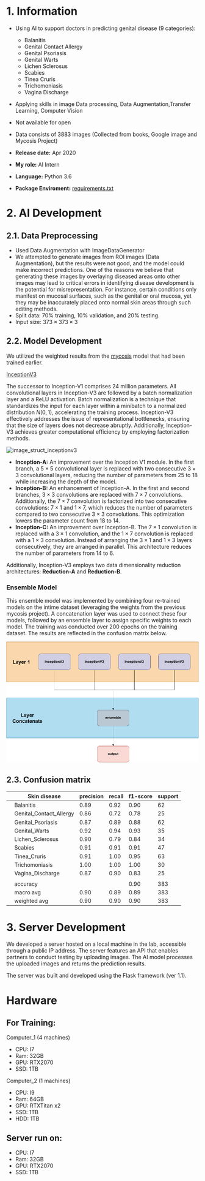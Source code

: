 # 1. Information
- Using AI to support doctors in predicting genital disease (9 categories):

    - Balanitis
    - Genital Contact Allergy
    - Genital Psoriasis
    - Genital Warts
    - Lichen Sclerosus
    - Scabies
    - Tinea Cruris
    - Trichomoniasis
    - Vagina Discharge

- Applying skills in image Data processing, Data Augmentation,Transfer Learning, Computer Vision
- Not available for open
- Data consists of 3883 images (Collected from books, Google image and Mycosis Project)
- **Release date:** Apr 2020
- **My role:** AI Intern
- **Language:** Python 3.6
- **Package Enviroment:** [requirements.txt](./requirements.txt)

# 2. AI Development 


## 2.1. Data Preprocessing

- Used Data Augmentation with ImageDataGenerator
- We attempted to generate images from ROI images (Data Augmentation), but the results were not good, and the model could make incorrect predictions. One of the reasons we believe that generating these images by overlaying diseased areas onto other images may lead to critical errors in identifying disease development is the potential for misrepresentation. For instance, certain conditions only manifest on mucosal surfaces, such as the genital or oral mucosa, yet they may be inaccurately placed onto normal skin areas through such editing methods.
- Split data: $70\%$ training, $10\%$ validation, and $20\%$ testing.
- Input size: $373\times373\times3$

## 2.2. Model Development

We utilized the weighted results from the [mycosis](../mycosis/) model that had been trained earlier.


[InceptionV3](https://keras.io/api/applications/inceptionv3/)

The successor to Inception-V1 comprises 24 million parameters. All convolutional layers in Inception-V3 are followed by a batch normalization layer and a ReLU activation. Batch normalization is a technique that standardizes the input for each layer within a minibatch to a normalized distribution $N(0,1)$, accelerating the training process. Inception-V3 effectively addresses the issue of representational bottlenecks, ensuring that the size of layers does not decrease abruptly. Additionally, Inception-V3 achieves greater computational efficiency by employing factorization methods.

![image_struct_inceptionv3](https://lh3.googleusercontent.com/bA_Rkj4a0sA3NZ1wjUYIO5_eq0hUmiBNbagOFb84C8Y9GxeedGUYNd-LIbhAlpW-1o8xSeNypMnbD6p-XsrAQvup3FeWXrAoZig7l7Y9WIK3uDHooEMEKiNNQ2qt0PfA4Zfsyltn)

- **Inception-A:** An improvement over the Inception V1 module. In the first branch, a $5\times5$ convolutional layer is replaced with two consecutive $3\times3$ convolutional layers, reducing the number of parameters from 25 to 18 while increasing the depth of the model.
- **Inception-B:** An enhancement of Inception-A. In the first and second branches, $3\times3$ convolutions are replaced with $7\times7$ convolutions. Additionally, the $7\times7$ convolution is factorized into two consecutive convolutions: $7\times1$ and $1\times7$, which reduces the number of parameters compared to two consecutive $3\times3$ convolutions. This optimization lowers the parameter count from 18 to 14.
- **Inception-C:** An improvement over Inception-B. The $7\times1$ convolution is replaced with a $3\times1$ convolution, and the $1\times7$ convolution is replaced with a $1\times3$ convolution. Instead of arranging the $3\times1$ and $1\times3$ layers consecutively, they are arranged in parallel. This architecture reduces the number of parameters from 14 to 6.

Additionally, Inception-V3 employs two data dimensionality reduction architectures: **Reduction-A** and **Reduction-B**.

### Ensemble Model

This ensemble model was implemented by combining four re-trained models on the intime dataset (leveraging the weights from the previous mycosis project). A concatenation layer was used to connect these four models, followed by an ensemble layer to assign specific weights to each model. The training was conducted over 200 epochs on the training dataset. The results are reflected in the confusion matrix below.

![image](./image/ensemble_model.png)



## 2.3. Confusion matrix


|  | Skin disease  | precision | recall | f1-score | support |
|--| --------------| ---- | ---- | ---- |----|
| | Balanitis  | 0.89 | 0.92 | 0.90 | 62 |
| | Genital_Contact_Allergy  | 0.86 | 0.72 | 0.78 | 25 |
| | Genital_Psoriasis  | 0.87 | 0.89| 0.88 | 62 |
| | Genital_Warts  | 0.92 | 0.94 | 0.93 | 35 |
| | Lichen_Sclerosus  | 0.90 | 0.79 | 0.84 | 34 |
| | Scabies  | 0.91 | 0.91 | 0.91 | 47 |
| | Tinea_Cruris  | 0.91 | 1.00 | 0.95 | 63 |
| | Trichomoniasis  | 1.00| 1.00 | 1.00 | 30 |
| | Vagina_Discharge  | 0.87 | 0.90 | 0.83 | 25 |
| |  |  |  |  |  |
| | accuracy  |  |  |  0.90 | 383 |
| | macro avg  | 0.90 | 0.89 | 0.89 | 383 |
| | weighted avg  | 0.90 | 0.90 | 0.90 | 383 |

# 3. Server Development

We developed a server hosted on a local machine in the lab, accessible through a public IP address. The server features an API that enables partners to conduct testing by uploading images. The AI model processes the uploaded images and returns the prediction results.

The server was built and developed using the Flask framework (ver 1.1).

# Hardware

## For Training:

Computer_1 (4 machines)
- CPU: I7
- Ram: 32GB
- GPU: RTX2070
- SSD: 1TB

Computer_2 (1 machines)

- CPU: I9
- Ram: 64GB
- GPU: RTXTitan x2
- SSD: 1TB
- HDD: 1TB

## Server run on:
- CPU: I7
- Ram: 32GB
- GPU: RTX2070
- SSD: 1TB